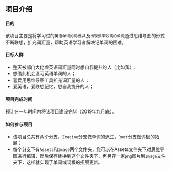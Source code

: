 ﻿## 项目介绍  
#### 目的  
该项目主要是将学习过的`英语单词的词根`以及`出现频率较高的单词`通过思维导图的形式不断联想，扩充词汇量，帮助英语学习者解决记单词的困难。  
#### 目标人群  
- 整天被部门大佬虐英语词汇量同时想自我提升的人（比如我）；  
- 想借此机会温习英语单词的人；  
- 喜爱用思维导图工具扩充词汇量的人；  
- 爱英语，爱联想记忆，想自我提升的人；  
#### 项目完成时间  
预计在一年时间内将该项目建设完毕（2019年九月底）。  
#### 如何参与项目  
- 该项目总共有两个分支，`Imagine`分支做单词的派生，`Root`分支做词根的拓展；  
- 每个分支下有`Assets`和`Image`两个文件夹，您可以在Assets文件夹下对思维导图进行编辑，然后保存替换到这个文件夹下，再另存一家`png`图片到`Image`文件夹下，这样就实现了单词或词根的拓展更新。  
